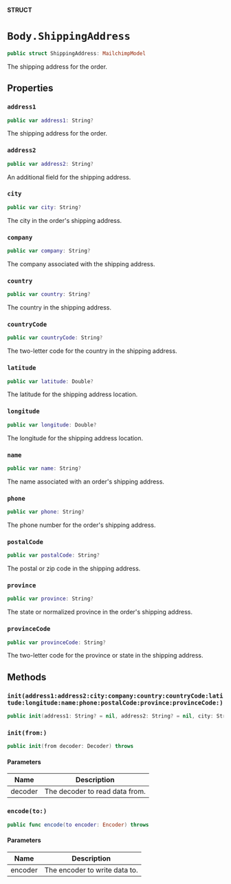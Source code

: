 **STRUCT**

# `Body.ShippingAddress`

```swift
public struct ShippingAddress: MailchimpModel
```

The shipping address for the order.

## Properties
### `address1`

```swift
public var address1: String?
```

The shipping address for the order.

### `address2`

```swift
public var address2: String?
```

An additional field for the shipping address.

### `city`

```swift
public var city: String?
```

The city in the order's shipping address.

### `company`

```swift
public var company: String?
```

The company associated with the shipping address.

### `country`

```swift
public var country: String?
```

The country in the shipping address.

### `countryCode`

```swift
public var countryCode: String?
```

The two-letter code for the country in the shipping address.

### `latitude`

```swift
public var latitude: Double?
```

The latitude for the shipping address location.

### `longitude`

```swift
public var longitude: Double?
```

The longitude for the shipping address location.

### `name`

```swift
public var name: String?
```

The name associated with an order's shipping address.

### `phone`

```swift
public var phone: String?
```

The phone number for the order's shipping address.

### `postalCode`

```swift
public var postalCode: String?
```

The postal or zip code in the shipping address.

### `province`

```swift
public var province: String?
```

The state or normalized province in the order's shipping address.

### `provinceCode`

```swift
public var provinceCode: String?
```

The two-letter code for the province or state in the shipping address.

## Methods
### `init(address1:address2:city:company:country:countryCode:latitude:longitude:name:phone:postalCode:province:provinceCode:)`

```swift
public init(address1: String? = nil, address2: String? = nil, city: String? = nil, company: String? = nil, country: String? = nil, countryCode: String? = nil, latitude: Double? = nil, longitude: Double? = nil, name: String? = nil, phone: String? = nil, postalCode: String? = nil, province: String? = nil, provinceCode: String? = nil)
```

### `init(from:)`

```swift
public init(from decoder: Decoder) throws
```

#### Parameters

| Name | Description |
| ---- | ----------- |
| decoder | The decoder to read data from. |

### `encode(to:)`

```swift
public func encode(to encoder: Encoder) throws
```

#### Parameters

| Name | Description |
| ---- | ----------- |
| encoder | The encoder to write data to. |